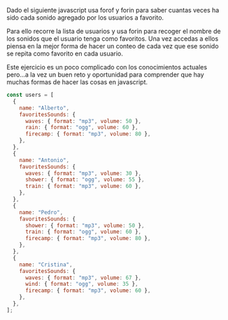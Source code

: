 Dado el siguiente javascript usa forof y forin para saber cuantas veces ha sido cada sonido agregado por los usuarios a favorito. 

Para ello recorre la lista de usuarios y usa forin para recoger el nombre de los sonidos que el usuario tenga como favoritos.
Una vez accedas a ellos piensa en la mejor forma de hacer un conteo de cada vez que ese sonido se repita como favorito en cada usuario.

Este ejercicio es un poco complicado con los conocimientos actuales pero...a la vez un buen reto y oportunidad para
comprender que hay muchas formas de hacer las cosas en javascript.

```js
const users = [
  {
    name: "Alberto",
    favoritesSounds: {
      waves: { format: "mp3", volume: 50 },
      rain: { format: "ogg", volume: 60 },
      firecamp: { format: "mp3", volume: 80 },
    },
  },
  {
    name: "Antonio",
    favoritesSounds: {
      waves: { format: "mp3", volume: 30 },
      shower: { format: "ogg", volume: 55 },
      train: { format: "mp3", volume: 60 },
    },
  },
  {
    name: "Pedro",
    favoritesSounds: {
      shower: { format: "mp3", volume: 50 },
      train: { format: "ogg", volume: 60 },
      firecamp: { format: "mp3", volume: 80 },
    },
  },
  {
    name: "Cristina",
    favoritesSounds: {
      waves: { format: "mp3", volume: 67 },
      wind: { format: "ogg", volume: 35 },
      firecamp: { format: "mp3", volume: 60 },
    },
  },
];
```
